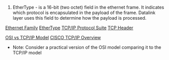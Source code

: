 1. EtherType - is a 16-bit (two octet) field in the ethernet frame. It indicates which protocol is encapsulated in the payload of the frame. Datalink layer uses this field to determine how the payload is processed.

[Ethernet Family](https://developerhelp.microchip.com/xwiki/bin/view/applications/ethernet/ethernet-overview/)
[EtherType](https://en.wikipedia.org/wiki/EtherType)
[TCP/IP Protocol Suite](https://developerhelp.microchip.com/xwiki/bin/view/applications/tcp-ip/)
[TCP Header](https://www.noction.com/blog/tcp-header)

[OSI vs TCP/IP Model](https://networkinterview.com/tcp-ip-model-vs-osi-model/)
[CISCO TCP/IP Overview](https://www.cisco.com/c/en/us/support/docs/ip/routing-information-protocol-rip/13769-5.html)

- Note: Consider a practical version of the OSI model comparing it to the TCP/IP model
